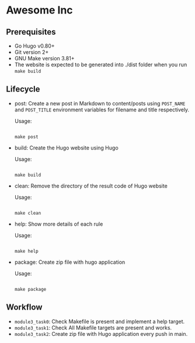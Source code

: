# Awesome Inc

## Prerequisites

- Go Hugo v0.80+
- Git version 2+
- GNU Make version 3.81+
- The website is expected to be generated into ./dist folder when you run `make build`

## Lifecycle

<!-- language-all: lang-shell -->

- post: Create a new post in Markdown to content/posts
  using `POST_NAME` and `POST_TITLE` environment variables
  for filename and title respectively.

  Usage:

  ```shell

  make post

  ```

- build: Create the Hugo website using Hugo

  Usage:

  ```shell

  make build

  ```

- clean: Remove the directory of the result code of Hugo website

  Usage:

  ```shell

  make clean

  ```

- help: Show more details of each rule

  Usage:

  ```shell

  make help

  ```

- package: Create zip file with hugo application

  Usage:

  ```shell

  make package

  ```

## Workflow

- `module3_task0`: Check Makefile is present and implement a help target.
- `module3_task1`: Check All Makefile targets are present and works.
- `module3_task2`: Create zip file with Hugo application every push in main.
